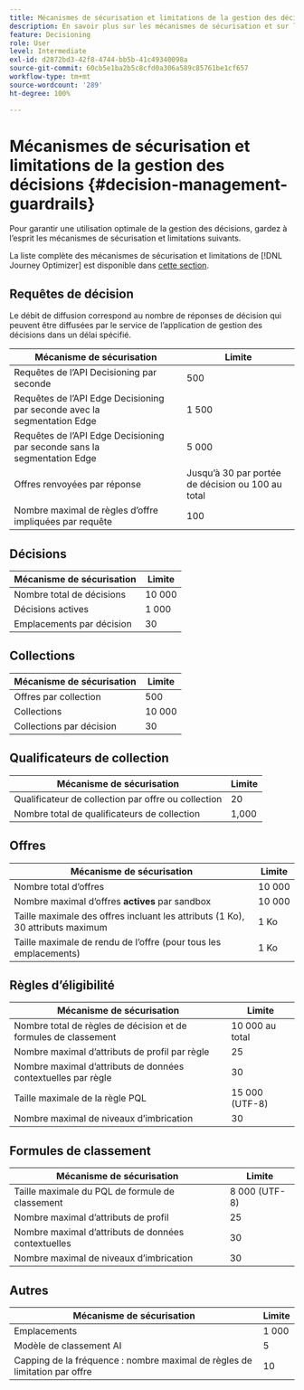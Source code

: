 ```yaml
---
title: Mécanismes de sécurisation et limitations de la gestion des décisions
description: En savoir plus sur les mécanismes de sécurisation et sur les limitations de la gestion des décisions.
feature: Decisioning
role: User
level: Intermediate
exl-id: d2872bd3-42f8-4744-bb5b-41c49340098a
source-git-commit: 60cb5e1ba2b5c8cfd0a306a589c85761be1cf657
workflow-type: tm+mt
source-wordcount: '289'
ht-degree: 100%

---
```


# Mécanismes de sécurisation et limitations de la gestion des décisions {#decision-management-guardrails}

Pour garantir une utilisation optimale de la gestion des décisions, gardez à l’esprit les mécanismes de sécurisation et limitations suivants.

La liste complète des mécanismes de sécurisation et limitations de [!DNL Journey Optimizer] est disponible dans [cette section](../start/guardrails.md).

## Requêtes de décision

Le débit de diffusion correspond au nombre de réponses de décision qui peuvent être diffusées par le service de l’application de gestion des décisions dans un délai spécifié.

| Mécanisme de sécurisation | Limite |
| ------- | ------- |
| Requêtes de l’API Decisioning par seconde | 500 |
| Requêtes de l’API Edge Decisioning par seconde avec la segmentation Edge | 1 500 |
| Requêtes de l’API Edge Decisioning par seconde sans la segmentation Edge | 5 000 |
| Offres renvoyées par réponse | Jusqu’à 30 par portée de décision ou 100 au total |
| Nombre maximal de règles d’offre impliquées par requête | 100 |

## Décisions

| Mécanisme de sécurisation | Limite |
| ------- | ------- |
| Nombre total de décisions | 10 000 |
| Décisions actives | 1 000 |
| Emplacements par décision | 30 |

## Collections

| Mécanisme de sécurisation | Limite |
| ------- | ------- |
| Offres par collection | 500 |
| Collections | 10 000 |
| Collections par décision | 30 |

## Qualificateurs de collection

| Mécanisme de sécurisation | Limite |
| ------- | ------- |
| Qualificateur de collection par offre ou collection | 20 |
| Nombre total de qualificateurs de collection | 1,000 |

## Offres

| Mécanisme de sécurisation | Limite |
| ------- | ------- |
| Nombre total d’offres | 10 000 |
| Nombre maximal d’offres **actives** par sandbox | 10 000 |
| Taille maximale des offres incluant les attributs (1 Ko), 30 attributs maximum | 1 Ko |
| Taille maximale de rendu de l’offre (pour tous les emplacements) | 1 Ko |

## Règles d’éligibilité

| Mécanisme de sécurisation | Limite |
| ------- | ------- |
| Nombre total de règles de décision et de formules de classement | 10 000 au total |
| Nombre maximal d’attributs de profil par règle | 25 |
| Nombre maximal d’attributs de données contextuelles par règle | 30 |
| Taille maximale de la règle PQL | 15 000 (UTF-8) |
| Nombre maximal de niveaux d’imbrication | 30 |

## Formules de classement

| Mécanisme de sécurisation | Limite |
| ------- | ------- |
| Taille maximale du PQL de formule de classement | 8 000 (UTF-8) |
| Nombre maximal d’attributs de profil | 25 |
| Nombre maximal d’attributs de données contextuelles | 30 |
| Nombre maximal de niveaux d’imbrication | 30 |

## Autres

| Mécanisme de sécurisation | Limite |
| ------- | ------- |
| Emplacements | 1 000 |
| Modèle de classement AI | 5 |
| Capping de la fréquence : nombre maximal de règles de limitation par offre | 10 |
